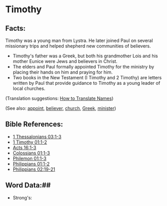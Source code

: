 # Timothy #

## Facts: ##

Timothy was a young man from Lystra. He later joined Paul on several missionary trips and helped shepherd new communities of believers.

* Timothy's father was a Greek, but both his grandmother Lois and his mother Eunice were Jews and believers in Christ.
* The elders and Paul formally appointed Timothy for the ministry by placing their hands on him and praying for him.
* Two books in the New Testament (I Timothy and 2 Timothy) are letters written by Paul that provide guidance to Timothy as a young leader of local churches.

(Translation suggestions: [How to Translate Names](rc://en/ta/man/translate/translate-names))

(See also: [appoint](../kt/appoint.md), [believer](../kt/believer.md), [church](../kt/church.md), [Greek](../other/greek.md), [minister](../kt/minister.md))

## Bible References: ##

* [1 Thessalonians 03:1-3](rc://en/tn/help/1th/03/01)
* [1 Timothy 01:1-2](rc://en/tn/help/1ti/01/01)
* [Acts 16:1-3](rc://en/tn/help/act/16/01)
* [Colossians 01:1-3](rc://en/tn/help/col/01/01)
* [Philemon 01:1-3](rc://en/tn/help/phm/01/01)
* [Philippians 01:1-2](rc://en/tn/help/php/01/01)
* [Philippians 02:19-21](rc://en/tn/help/php/02/19)

## Word Data:##

* Strong's: 

